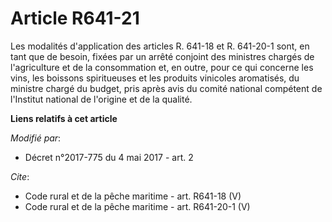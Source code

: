 # Article R641-21

Les modalités d'application des articles R. 641-18 et R. 641-20-1 sont, en tant que de besoin, fixées par un arrêté conjoint
des ministres chargés de l'agriculture et de la consommation et, en outre, pour ce qui concerne les vins, les boissons
spiritueuses et les produits vinicoles aromatisés, du ministre chargé du budget, pris après avis du comité national compétent
de l'Institut national de l'origine et de la qualité.

**Liens relatifs à cet article**

_Modifié par_:

  - Décret n°2017-775 du 4 mai 2017 - art. 2

_Cite_:

  - Code rural et de la pêche maritime - art. R641-18 (V)
  - Code rural et de la pêche maritime - art. R641-20-1 (V)

